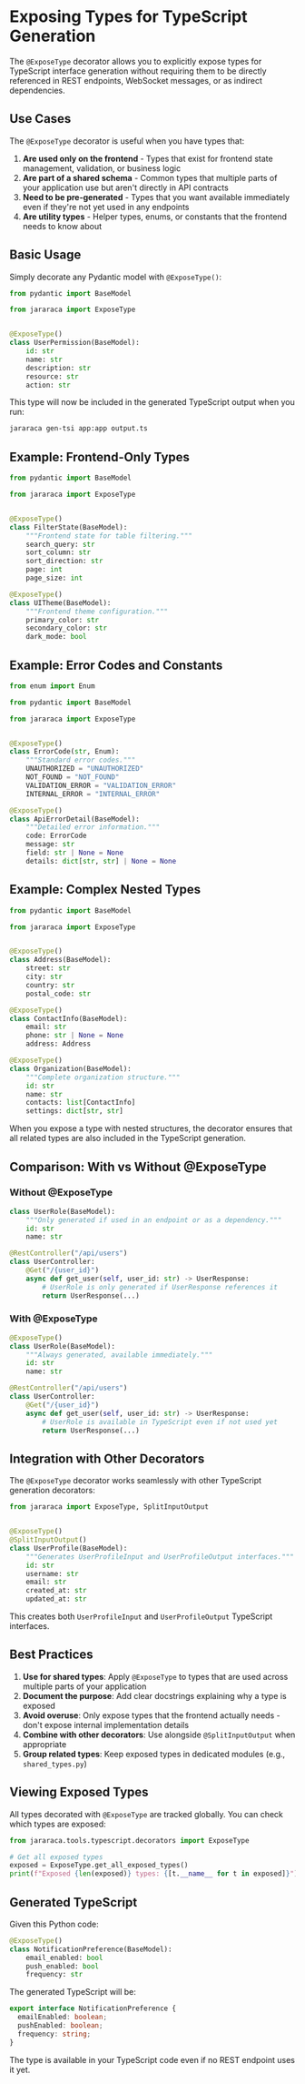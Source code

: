 # Exposing Types for TypeScript Generation

The `@ExposeType` decorator allows you to explicitly expose types for TypeScript interface generation without requiring them to be directly referenced in REST endpoints, WebSocket messages, or as indirect dependencies.

## Use Cases

The `@ExposeType` decorator is useful when you have types that:

1. **Are used only on the frontend** - Types that exist for frontend state management, validation, or business logic
2. **Are part of a shared schema** - Common types that multiple parts of your application use but aren't directly in API contracts
3. **Need to be pre-generated** - Types that you want available immediately even if they're not yet used in any endpoints
4. **Are utility types** - Helper types, enums, or constants that the frontend needs to know about

## Basic Usage

Simply decorate any Pydantic model with `@ExposeType()`:

```python
from pydantic import BaseModel

from jararaca import ExposeType


@ExposeType()
class UserPermission(BaseModel):
    id: str
    name: str
    description: str
    resource: str
    action: str
```

This type will now be included in the generated TypeScript output when you run:

```bash
jararaca gen-tsi app:app output.ts
```

## Example: Frontend-Only Types

```python
from pydantic import BaseModel

from jararaca import ExposeType


@ExposeType()
class FilterState(BaseModel):
    """Frontend state for table filtering."""
    search_query: str
    sort_column: str
    sort_direction: str
    page: int
    page_size: int

@ExposeType()
class UITheme(BaseModel):
    """Frontend theme configuration."""
    primary_color: str
    secondary_color: str
    dark_mode: bool
```

## Example: Error Codes and Constants

```python
from enum import Enum

from pydantic import BaseModel

from jararaca import ExposeType


@ExposeType()
class ErrorCode(str, Enum):
    """Standard error codes."""
    UNAUTHORIZED = "UNAUTHORIZED"
    NOT_FOUND = "NOT_FOUND"
    VALIDATION_ERROR = "VALIDATION_ERROR"
    INTERNAL_ERROR = "INTERNAL_ERROR"

@ExposeType()
class ApiErrorDetail(BaseModel):
    """Detailed error information."""
    code: ErrorCode
    message: str
    field: str | None = None
    details: dict[str, str] | None = None
```

## Example: Complex Nested Types

```python
from pydantic import BaseModel

from jararaca import ExposeType


@ExposeType()
class Address(BaseModel):
    street: str
    city: str
    country: str
    postal_code: str

@ExposeType()
class ContactInfo(BaseModel):
    email: str
    phone: str | None = None
    address: Address

@ExposeType()
class Organization(BaseModel):
    """Complete organization structure."""
    id: str
    name: str
    contacts: list[ContactInfo]
    settings: dict[str, str]
```

When you expose a type with nested structures, the decorator ensures that all related types are also included in the TypeScript generation.

## Comparison: With vs Without @ExposeType

### Without @ExposeType

```python
class UserRole(BaseModel):
    """Only generated if used in an endpoint or as a dependency."""
    id: str
    name: str

@RestController("/api/users")
class UserController:
    @Get("/{user_id}")
    async def get_user(self, user_id: str) -> UserResponse:
        # UserRole is only generated if UserResponse references it
        return UserResponse(...)
```

### With @ExposeType

```python
@ExposeType()
class UserRole(BaseModel):
    """Always generated, available immediately."""
    id: str
    name: str

@RestController("/api/users")
class UserController:
    @Get("/{user_id}")
    async def get_user(self, user_id: str) -> UserResponse:
        # UserRole is available in TypeScript even if not used yet
        return UserResponse(...)
```

## Integration with Other Decorators

The `@ExposeType` decorator works seamlessly with other TypeScript generation decorators:

```python
from jararaca import ExposeType, SplitInputOutput


@ExposeType()
@SplitInputOutput()
class UserProfile(BaseModel):
    """Generates UserProfileInput and UserProfileOutput interfaces."""
    id: str
    username: str
    email: str
    created_at: str
    updated_at: str
```

This creates both `UserProfileInput` and `UserProfileOutput` TypeScript interfaces.

## Best Practices

1. **Use for shared types**: Apply `@ExposeType` to types that are used across multiple parts of your application
2. **Document the purpose**: Add clear docstrings explaining why a type is exposed
3. **Avoid overuse**: Only expose types that the frontend actually needs - don't expose internal implementation details
4. **Combine with other decorators**: Use alongside `@SplitInputOutput` when appropriate
5. **Group related types**: Keep exposed types in dedicated modules (e.g., `shared_types.py`)

## Viewing Exposed Types

All types decorated with `@ExposeType` are tracked globally. You can check which types are exposed:

```python
from jararaca.tools.typescript.decorators import ExposeType

# Get all exposed types
exposed = ExposeType.get_all_exposed_types()
print(f"Exposed {len(exposed)} types: {[t.__name__ for t in exposed]}")
```

## Generated TypeScript

Given this Python code:

```python
@ExposeType()
class NotificationPreference(BaseModel):
    email_enabled: bool
    push_enabled: bool
    frequency: str
```

The generated TypeScript will be:

```typescript
export interface NotificationPreference {
  emailEnabled: boolean;
  pushEnabled: boolean;
  frequency: string;
}
```

The type is available in your TypeScript code even if no REST endpoint uses it yet.
